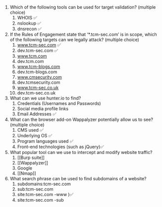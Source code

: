 1. Which of the following tools can be used for target validation? (multiple choice)
	1. WHOIS ✅
	2. nslookup ✅
	3. dnsrecon ✅
2. If the Rules of Engagement state that ‘*.tcm-sec.com’ is in scope, which of the following targets can we legally attack? (multiple choice)
	1. www.tcm-sec.com ✅
	2. dev.tcm-sec.com ✅
	3. www.tcm.com
	4. dev.tcm.com
	5. www.tcm-blogs.com
	6. dev.tcm-blogs.com
	7. www.cmsecurity.com
	8. dev.tcmsecurity.com
	9. www.tcm-sec.co.uk
	10. dev.tcm-sec.co.uk
3. What can we use hunter.io to find?
	1. Credentials (Usernames and Passwords)
	2. Social media profile links
	3. Email Addresses ✅
4. What can the browser add-on Wappalyzer potentially allow us to see? (multiple choice)
	1. CMS used ✅
	2. Underlying OS ✅
	3. Program languages used ✅
	4. Front-end technologies (such as jQuery)✅
5. What popular tool can we use to intercept and modify website traffic?
	1. [[Burp suite]]
	2. [[Wappalyzer]]
	3. Google
	4. [[Nmap]]
6. What search phrase can be used to find subdomains of a website?
	1. subdomains:tcm-sec.com
	2. sub:tcm-sec.com
	3. site:tcm-sec.com -www )✅
	4. site:tcm-sec.com -sub